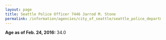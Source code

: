 ```yaml
---
layout: page
title: Seattle Police Officer 7446 Jarrod M. Stone
permalink: /information/agencies/city_of_seattle/seattle_police_department/copbook/7446/
---
```


**Age as of Feb. 24, 2016:** 34.0
